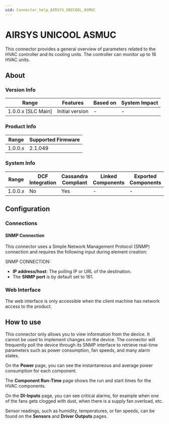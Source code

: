 ```yaml
---
uid: Connector_help_AIRSYS_UNICOOL_ASMUC
---
```


# AIRSYS UNICOOL ASMUC

This connector provides a general overview of parameters related to the HVAC controller and its cooling units. The controller can monitor up to 16 HVAC units.

## About

### Version Info

| Range              | Features        | Based on | System Impact |
|--------------------|-----------------|----------|---------------|
| 1.0.0.x [SLC Main] | Initial version | -        | -             |

### Product Info

| Range   | Supported Firmware |
|---------|--------------------|
| 1.0.0.x | 2.1.049            |

### System Info

| Range   | DCF Integration | Cassandra Compliant | Linked Components | Exported Components |
|---------|-----------------|---------------------|-------------------|---------------------|
| 1.0.0.x | No              | Yes                 | -                 | -                   |

## Configuration

### Connections

#### SNMP Connection

This connector uses a Simple Network Management Protocol (SNMP) connection and requires the following input during element creation:

SNMP CONNECTION:

- **IP address/host**: The polling IP or URL of the destination.
- The **SNMP port** is by default set to 161.

### Web Interface

The web interface is only accessible when the client machine has network access to the product.

## How to use

This connector only allows you to view information from the device. It cannot be used to implement changes on the device. The connector will frequently poll the device through its SNMP interface to retrieve real-time parameters such as power consumption, fan speeds, and many alarm states.

On the **Power** page, you can see the instantaneous and average power consumption for each component.

The **Component Run-Time** page shows the run and start times for the HVAC components.

On the **DI-Inputs** page, you can see critical alarms, for example when one of the fans gets clogged with dust, when there is a supply fan overload, etc.

Sensor readings, such as humidity, temperatures, or fan speeds, can be found on the **Sensors** and **Driver Outputs** pages.
